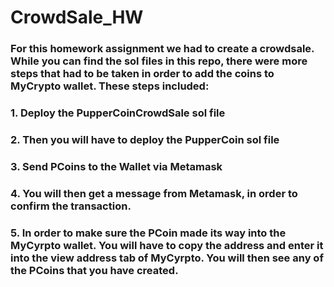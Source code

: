 # CrowdSale_HW
### For this homework assignment we had to create a crowdsale.  While you can find the sol files in this repo, there were more steps that had to be taken in order to add the coins to MyCrypto wallet. These steps included: 
### 1. Deploy the PupperCoinCrowdSale sol file
### 2. Then you will have to deploy the PupperCoin sol file
### 3. Send PCoins to the Wallet via Metamask
### 4. You will then get a message from Metamask, in order to confirm the transaction. 
### 5. In order to make sure the PCoin made its way into the MyCyrpto wallet.  You will have to copy the address and enter it into the view address tab of MyCyrpto.  You will then see any of the PCoins that you have created. 
